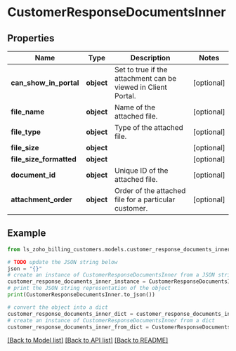 # CustomerResponseDocumentsInner


## Properties

Name | Type | Description | Notes
------------ | ------------- | ------------- | -------------
**can_show_in_portal** | **object** | Set to true if the attachment can be viewed in Client Portal. | [optional] 
**file_name** | **object** | Name of the attached file. | [optional] 
**file_type** | **object** | Type of the attached file. | [optional] 
**file_size** | **object** |  | [optional] 
**file_size_formatted** | **object** |  | [optional] 
**document_id** | **object** | Unique ID of the attached file. | [optional] 
**attachment_order** | **object** | Order of the attached file for a particular customer. | [optional] 

## Example

```python
from ls_zoho_billing_customers.models.customer_response_documents_inner import CustomerResponseDocumentsInner

# TODO update the JSON string below
json = "{}"
# create an instance of CustomerResponseDocumentsInner from a JSON string
customer_response_documents_inner_instance = CustomerResponseDocumentsInner.from_json(json)
# print the JSON string representation of the object
print(CustomerResponseDocumentsInner.to_json())

# convert the object into a dict
customer_response_documents_inner_dict = customer_response_documents_inner_instance.to_dict()
# create an instance of CustomerResponseDocumentsInner from a dict
customer_response_documents_inner_from_dict = CustomerResponseDocumentsInner.from_dict(customer_response_documents_inner_dict)
```
[[Back to Model list]](../README.md#documentation-for-models) [[Back to API list]](../README.md#documentation-for-api-endpoints) [[Back to README]](../README.md)



